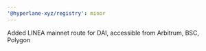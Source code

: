```yaml
---
'@hyperlane-xyz/registry': minor
---
```


Added LINEA mainnet route for DAI, accessible from Arbitrum, BSC, Polygon
